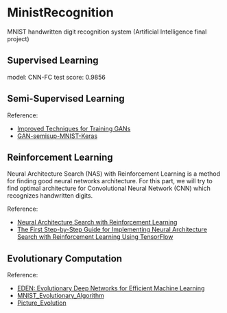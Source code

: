 # MinistRecognition
MNIST handwritten digit recognition system (Artificial Intelligence final project)

## Supervised Learning
model: CNN-FC test score: 0.9856

## Semi-Supervised Learning

Reference:
- [Improved Techniques for Training GANs](https://arxiv.org/pdf/1606.03498.pdf)
- [GAN-semisup-MNIST-Keras](https://github.com/cympfh/GAN-semisup-MNIST-Keras)

## Reinforcement Learning
Neural Architecture Search (NAS) with Reinforcement Learning is a method for finding good neural networks architecture.
For this part, we will try to find optimal architecture for Convolutional Neural Network (CNN) which recognizes handwritten digits.

Reference:
- [Neural Architecture Search with Reinforcement Learning](https://arxiv.org/pdf/1611.01578.pdf)
- [The First Step-by-Step Guide for Implementing Neural Architecture Search with Reinforcement Learning Using TensorFlow](https://lab.wallarm.com/the-first-step-by-step-guide-for-implementing-neural-architecture-search-with-reinforcement-99ade71b3d28)

## Evolutionary Computation

Reference:
- [EDEN: Evolutionary Deep Networks for Efficient
Machine Learning](https://arxiv.org/pdf/1709.09161.pdf)
- [MNIST_Evolutionary_Algorithm](https://github.com/asbran/MNIST_Evolutionary_Algorithm)
- [Picture_Evolution](https://github.com/ncblair/Picture_Evolution)